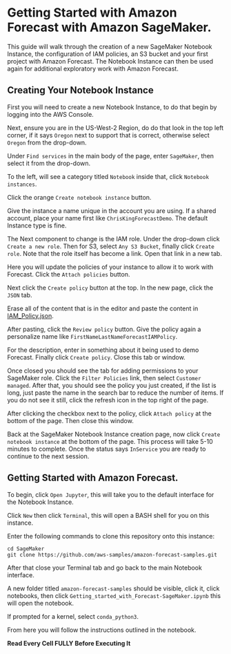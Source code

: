 # Getting Started with Amazon Forecast with Amazon SageMaker.

This guide will walk through the creation of a new SageMaker Notebook Instance, the configuration of IAM policies, an S3 bucket
and your first project with Amazon Forecast. The Notebook Instance can then be used again for additional exploratory work with 
Amazon Forecast.

## Creating Your Notebook Instance

First you will need to create a new Notebook Instance, to do that begin by logging into the AWS Console.

Next, ensure you are in the US-West-2 Region, do do that look in the top left corner, if it says `Oregon` next to support
that is correct, otherwise select `Oregon` from the drop-down.

Under `Find services` in the main body of the page, enter `SageMaker`, then select it from the drop-down.

To the left, will see a category titled `Notebook` inside that, click `Notebook instances`.

Click the orange `Create notebook instance` button.

Give the instance a name unique in the account you are using. If a shared account, place your name first like `ChrisKingForecastDemo`. The default Instance
type is fine. 

The Next component to change is the IAM role. Under the drop-down click `Create a new role`. Then for S3, select `Any S3 Bucket`, finally click `Create role`.
Note that the role itself has become a link. Open that link in a new tab.

Here you will update the policies of your instance to allow it to work with Forecast. Click the `Attach policies` button.

Next click the `Create policy` button at the top. In the new page, click the `JSON` tab.

Erase all of the content that is in the editor and paste the content in [IAM_Policy.json](IAM_Policy.json).

After pasting, click the `Review policy` button. Give the policy again a personalize name like `FirstNameLastNameForecastIAMPolicy`.

For the description, enter in something about it being used to demo Forecast. Finally click `Create policy`. Close this tab or window.

Once closed you should see the tab for adding permissions to your SageMaker role. Click the `Filter Policies` link, then select
`Customer managed`. After that, you should see the policy you just created, if the list is long, just paste the name in the search bar to reduce the number
of items. If you do not see it still, click the refresh icon in the top right of the page.

After clicking the checkbox next to the policy, click `Attach policy` at the bottom of the page. Then close this window.

Back at the SageMaker Notebook Instance creation page, now click `Create notebook instance` at the bottom of the page. This process will take 5-10 minutes to complete. Once the status says `InService` you are ready to continue to the 
next session.

## Getting Started with Amazon Forecast.

To begin, click `Open Jupyter`, this will take you to the default interface for the Notebook Instance.

Click `New` then click `Terminal`, this will open a BASH shell for you on this instance. 

Enter the following commands to clone this repository onto this instance:

```
cd SageMaker
git clone https://github.com/aws-samples/amazon-forecast-samples.git
```

After that close your Terminal tab and go back to the main Notebook interface.

A new folder titled `amazon-forecast-samples` should be visible, click it, click notebooks, then click `Getting_started_with_Forecast-SageMaker.ipynb` this will open the notebook.

If prompted for a kernel, select `conda_python3`.

From here you will follow the instructions outlined in the notebook. 

**Read Every Cell FULLY Before Executing It**

